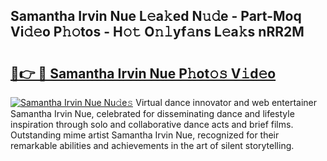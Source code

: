 ## Samantha Irvin Nue L𝚎a𝚔ed N𝚞𝚍e - Part-Moq Vi𝚍𝚎o P𝚑𝚘tos - H𝚘𝚝 O𝚗𝚕yf𝚊ns L𝚎a𝚔s nRR2M

# <h2><a href="http://kf7yva.oniu.top/?m=Samantha+Irvin+Nue">🔗👉 🔴 Samantha Irvin Nue P𝚑ot𝚘𝚜 V𝚒d𝚎o</a></h2>

[![Samantha Irvin Nue Nu𝚍e𝚜](https://i.imgur.com/0qMVB7G.gif)](http://kf7yva.oniu.top/?m=Samantha+Irvin+Nue)
Virtual dance innovator and web entertainer Samantha Irvin Nue, celebrated for disseminating dance and lifestyle inspiration through solo and collaborative dance acts and brief films. Outstanding mime artist Samantha Irvin Nue, recognized for their remarkable abilities and achievements in the art of silent storytelling.  
